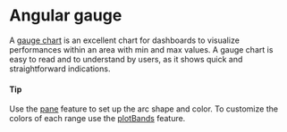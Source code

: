 # Angular gauge

A [gauge chart](https://api.highcharts.com/highcharts/plotOptions.gauge) is an excellent chart for dashboards to visualize performances within an area with min and max values. A gauge chart is easy to read and to understand by users, as it shows quick and straightforward indications.

#### Tip

Use the [pane]() feature to set up the arc shape and color.
To customize the colors of each range use the [plotBands](https://api.highcharts.com/highcharts/yAxis.plotLines) feature.

